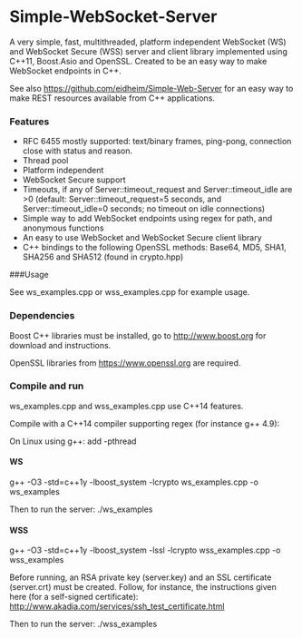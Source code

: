Simple-WebSocket-Server
=================

A very simple, fast, multithreaded, platform independent WebSocket (WS) and WebSocket Secure (WSS) server and client library implemented using C++11, Boost.Asio and OpenSSL. Created to be an easy way to make WebSocket endpoints in C++.

See also https://github.com/eidheim/Simple-Web-Server for an easy way to make REST resources available from C++ applications. 

### Features

* RFC 6455 mostly supported: text/binary frames, ping-pong, connection close with status and reason.
* Thread pool
* Platform independent
* WebSocket Secure support
* Timeouts, if any of Server::timeout_request and Server::timeout_idle are >0 (default: Server::timeout_request=5 seconds, and Server::timeout_idle=0 seconds; no timeout on idle connections)
* Simple way to add WebSocket endpoints using regex for path, and anonymous functions
* An easy to use WebSocket and WebSocket Secure client library
* C++ bindings to the following OpenSSL methods: Base64, MD5, SHA1, SHA256 and SHA512 (found in crypto.hpp)

###Usage

See ws_examples.cpp or wss_examples.cpp for example usage. 

### Dependencies

Boost C++ libraries must be installed, go to http://www.boost.org for download and instructions. 

OpenSSL libraries from https://www.openssl.org are required. 

### Compile and run

ws_examples.cpp and wss_examples.cpp use C++14 features.

Compile with a C++14 compiler supporting regex (for instance g++ 4.9):

On Linux using g++: add -pthread

#### WS

g++ -O3 -std=c++1y -lboost_system -lcrypto ws_examples.cpp -o ws_examples

Then to run the server: ./ws_examples

#### WSS

g++ -O3 -std=c++1y -lboost_system -lssl -lcrypto wss_examples.cpp -o wss_examples

Before running, an RSA private key (server.key) and an SSL certificate (server.crt) must be created. Follow, for instance, the instructions given here (for a self-signed certificate): http://www.akadia.com/services/ssh_test_certificate.html

Then to run the server: ./wss_examples
